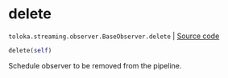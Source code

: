 # delete
`toloka.streaming.observer.BaseObserver.delete` | [Source code](https://github.com/Toloka/toloka-kit/blob/v1.0.1/src/streaming/observer.py#L43)

```python
delete(self)
```

Schedule observer to be removed from the pipeline.

